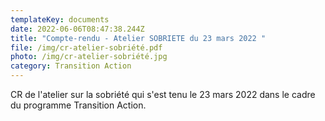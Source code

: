 ```yaml
---
templateKey: documents
date: 2022-06-06T08:47:38.244Z
title: "Compte-rendu - Atelier SOBRIETE du 23 mars 2022 "
file: /img/cr-atelier-sobriété.pdf
photo: /img/cr-atelier-sobriété.jpg
category: Transition Action
---
```

CR de l'atelier sur la sobriété qui s'est tenu le 23 mars 2022 dans le cadre du programme Transition Action.